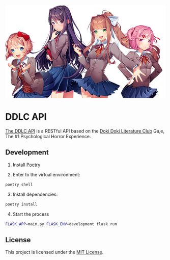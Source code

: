 <div align="center">
  <img src="./assets/banner.png" />
</div>

# DDLC API

[The DDLC API](https://rickandmortyapi.com) is a RESTful API based on the
[Doki Doki Literature Club](https://ddlc.moe) Ga,e, The #1 Psychological Horror
Experience.

## Development

1. Install [Poetry](https://python-poetry.org)

2. Enter to the virtual environment:

```sh
poetry shell
```

3. Install dependencies:

```sh
poetry install
```

4. Start the process

```sh
FLASK_APP=main.py FLASK_ENV=development flask run
```

## License

This project is licensed under the [MIT License](./license).

